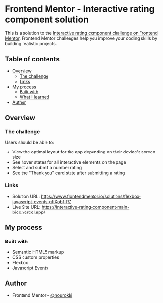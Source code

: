 # Frontend Mentor - Interactive rating component solution

This is a solution to the [Interactive rating component challenge on Frontend Mentor](https://www.frontendmentor.io/challenges/interactive-rating-component-koxpeBUmI). Frontend Mentor challenges help you improve your coding skills by building realistic projects. 

## Table of contents

- [Overview](#overview)
  - [The challenge](#the-challenge)
  - [Links](#links)
- [My process](#my-process)
  - [Built with](#built-with)
  - [What I learned](#what-i-learned)
- [Author](#author)

## Overview

### The challenge

Users should be able to:

- View the optimal layout for the app depending on their device's screen size
- See hover states for all interactive elements on the page
- Select and submit a number rating
- See the "Thank you" card state after submitting a rating

### Links

- Solution URL: https://www.frontendmentor.io/solutions/flexbox-javascript-events-qfiXobf-RZ
- Live Site URL: https://interactive-rating-component-main-bice.vercel.app/

## My process

### Built with

- Semantic HTML5 markup
- CSS custom properties
- Flexbox
- Javascript Events

## Author

- Frontend Mentor - [@nourokbi](https://www.frontendmentor.io/profile/nourokbi)


